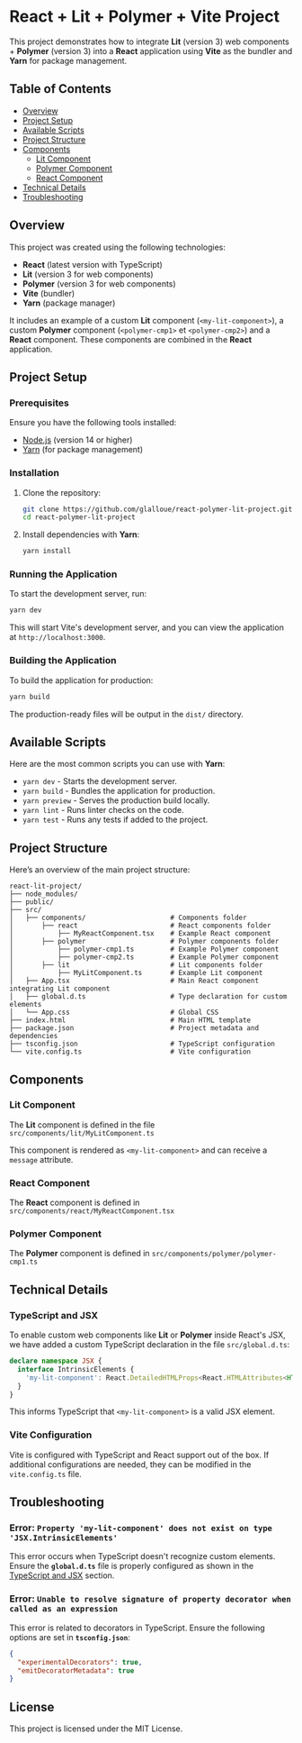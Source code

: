 # React + Lit + Polymer + Vite Project

This project demonstrates how to integrate **Lit** (version 3) web components + **Polymer** (version 3) into a **React** application using **Vite** as the bundler and **Yarn** for package management.

## Table of Contents
- [Overview](#overview)
- [Project Setup](#project-setup)
- [Available Scripts](#available-scripts)
- [Project Structure](#project-structure)
- [Components](#components)
  - [Lit Component](#lit-component)
  - [Polymer Component](#polymer-component)
  - [React Component](#react-component)
- [Technical Details](#technical-details)
- [Troubleshooting](#troubleshooting)

## Overview

This project was created using the following technologies:
- **React** (latest version with TypeScript)
- **Lit** (version 3 for web components)
- **Polymer** (version 3 for web components)
- **Vite** (bundler)
- **Yarn** (package manager)

It includes an example of a custom **Lit** component (`<my-lit-component>`), a custom **Polymer** component (`<polymer-cmp1>` et `<polymer-cmp2>`) and a **React** component. These components are combined in the **React** application.

## Project Setup

### Prerequisites

Ensure you have the following tools installed:
- [Node.js](https://nodejs.org/) (version 14 or higher)
- [Yarn](https://yarnpkg.com/) (for package management)

### Installation

1. Clone the repository:
    ```bash
    git clone https://github.com/glalloue/react-polymer-lit-project.git
    cd react-polymer-lit-project
    ```

2. Install dependencies with **Yarn**:
    ```bash
    yarn install
    ```

### Running the Application

To start the development server, run:

```bash
yarn dev
```

This will start Vite's development server, and you can view the application at `http://localhost:3000`.

### Building the Application

To build the application for production:

```bash
yarn build
```

The production-ready files will be output in the `dist/` directory.

## Available Scripts

Here are the most common scripts you can use with **Yarn**:

- `yarn dev` - Starts the development server.
- `yarn build` - Bundles the application for production.
- `yarn preview` - Serves the production build locally.
- `yarn lint` - Runs linter checks on the code.
- `yarn test` - Runs any tests if added to the project.

## Project Structure

Here’s an overview of the main project structure:

```
react-lit-project/
├── node_modules/
├── public/
├── src/
│   ├── components/                     # Components folder
│       ├── react                       # React components folder
│           ├── MyReactComponent.tsx    # Example React component
│       ├── polymer                     # Polymer components folder
│           ├── polymer-cmp1.ts         # Example Polymer component
│           ├── polymer-cmp2.ts         # Example Polymer component
│       ├── lit                         # Lit components folder
│           ├── MyLitComponent.ts       # Example Lit component
│   ├── App.tsx                         # Main React component integrating Lit component
│   ├── global.d.ts                     # Type declaration for custom elements
│   └── App.css                         # Global CSS
├── index.html                          # Main HTML template
├── package.json                        # Project metadata and dependencies
├── tsconfig.json                       # TypeScript configuration
└── vite.config.ts                      # Vite configuration
```

## Components

### Lit Component

The **Lit** component is defined in the file `src/components/lit/MyLitComponent.ts`

This component is rendered as `<my-lit-component>` and can receive a `message` attribute.

### React Component

The **React** component is defined in `src/components/react/MyReactComponent.tsx`

### Polymer Component

The **Polymer** component is defined in `src/components/polymer/polymer-cmp1.ts`

## Technical Details

### TypeScript and JSX

To enable custom web components like **Lit** or **Polymer** inside React's JSX, we have added a custom TypeScript declaration in the file `src/global.d.ts`:

```typescript
declare namespace JSX {
  interface IntrinsicElements {
    'my-lit-component': React.DetailedHTMLProps<React.HTMLAttributes<HTMLElement>, HTMLElement> & { message?: string };
  }
}
```

This informs TypeScript that `<my-lit-component>` is a valid JSX element.

### Vite Configuration

Vite is configured with TypeScript and React support out of the box. If additional configurations are needed, they can be modified in the `vite.config.ts` file.

## Troubleshooting

### Error: `Property 'my-lit-component' does not exist on type 'JSX.IntrinsicElements'`

This error occurs when TypeScript doesn't recognize custom elements. Ensure the **`global.d.ts`** file is properly configured as shown in the [TypeScript and JSX](#typescript-and-jsx) section.

### Error: `Unable to resolve signature of property decorator when called as an expression`

This error is related to decorators in TypeScript. Ensure the following options are set in **`tsconfig.json`**:

```json
{
  "experimentalDecorators": true,
  "emitDecoratorMetadata": true
}
```

## License

This project is licensed under the MIT License.